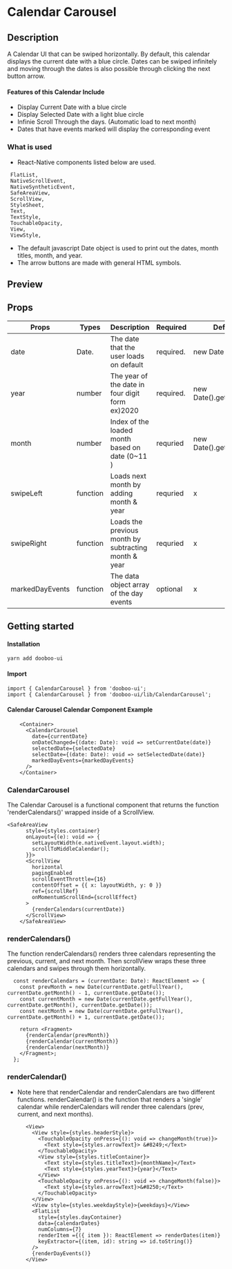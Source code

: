 # Calendar Carousel

## Description
A Calendar UI that can be swiped horizontally. By default, this calendar displays the current date with a blue circle. Dates can be swiped infinitely and moving through the dates is also possible through clicking the next button arrow. 

#### Features of this Calendar Include
- Display Current Date with a blue circle
- Display Selected Date with a light blue circle
- Infinie Scroll Through the days. (Automatic load to next month)
- Dates that have events marked will display the corresponding event

### What is used

- React-Native components listed below are used.
 ```
  FlatList,
  NativeScrollEvent,
  NativeSyntheticEvent,
  SafeAreaView,
  ScrollView,
  StyleSheet,
  Text,
  TextStyle,
  TouchableOpacity,
  View,
  ViewStyle,
  ```
- The default javascript Date object is used to print out the dates, month titles, month, and year.
- The arrow buttons are made with general HTML symbols.

## Preview


## Props
|   Props   |   Types   |                Description                              |   Required |          Default         | 
|-----------|-----------|---------------------------------------------------------|------------|--------------------------|
|   date    |   Date.   |  The date that the user loads on default                |  required. | new Date()               |
|   year    |   number  |  The year of the date in four digit form ex)2020        |  required. | new Date().getFullYear() |
|   month   |   number  |  Index of the loaded month based on date      (0~11 )   |  requried  | new Date().getMonth()    |
| swipeLeft |  function |  Loads next month by adding month & year                |  requried  | x                        |
| swipeRight|  function |  Loads the previous month by subtracting month & year  | requried  | x                        |
| markedDayEvents |  function | The data object array of the day events | optional | x                        |


## Getting started

#### Installation

```
yarn add dooboo-ui
```
#### Import

```
import { CalendarCarousel } from 'dooboo-ui';
import { CalendarCarousel } from 'dooboo-ui/lib/CalendarCarousel';
```

#### Calendar Carousel Calendar Component Example

```
    <Container>
      <CalendarCarousel
        date={currentDate}
        onDateChanged={(date: Date): void => setCurrentDate(date)}
        selectedDate={selectedDate}
        selectDate={(date: Date): void => setSelectedDate(date)}
        markedDayEvents={markedDayEvents}
      />
    </Container>

```

### CalendarCarousel
The Calendar Carousel is a functional component that returns the function 'renderCalendars()' wrapped inside of a ScrollView.

```
<SafeAreaView
      style={styles.container}
      onLayout={(e): void => {
        setLayoutWidth(e.nativeEvent.layout.width);
        scrollToMiddleCalendar();
      }}>
      <ScrollView
        horizontal
        pagingEnabled
        scrollEventThrottle={16}
        contentOffset = {{ x: layoutWidth, y: 0 }}
        ref={scrollRef}
        onMomentumScrollEnd={scrollEffect}
      >
        {renderCalendars(currentDate)}
      </ScrollView>
    </SafeAreaView>
```

### renderCalendars() 

The function renderCalendars() renders three calendars representing the previous, current, and next month. Then scrollView wraps these three calendars and swipes through them horizontally.

```
  const renderCalendars = (currentDate: Date): ReactElement => {
    const prevMonth = new Date(currentDate.getFullYear(), currentDate.getMonth() - 1, currentDate.getDate());
    const currentMonth = new Date(currentDate.getFullYear(), currentDate.getMonth(), currentDate.getDate());
    const nextMonth = new Date(currentDate.getFullYear(), currentDate.getMonth() + 1, currentDate.getDate());

    return <Fragment>
      {renderCalendar(prevMonth)}
      {renderCalendar(currentMonth)}
      {renderCalendar(nextMonth)}
    </Fragment>;
  };
```

### renderCalendar()

* Note here that renderCalendar and renderCalendars are two different functions. renderCalendar() is the function that renders a 'single' calendar while renderCalendars will render three calendars (prev, current, and next months).

```
      <View>
        <View style={styles.headerStyle}>
          <TouchableOpacity onPress={(): void => changeMonth(true)}>
            <Text style={styles.arrowText}> &#8249;</Text>
          </TouchableOpacity>
          <View style={styles.titleContainer}>
            <Text style={styles.titleText}>{monthName}</Text>
            <Text style={styles.yearText}>{year}</Text>
          </View>
          <TouchableOpacity onPress={(): void => changeMonth(false)}>
            <Text style={styles.arrowText}>&#8250;</Text>
          </TouchableOpacity>
        </View>
        <View style={styles.weekdayStyle}>{weekdays}</View>
        <FlatList
          style={styles.dayContainer}
          data={calendarDates}
          numColumns={7}
          renderItem ={({ item }): ReactElement => renderDates(item)}
          keyExtractor={(item, id): string => id.toString()}
        />
        {renderDayEvents()}
      </View>
```


